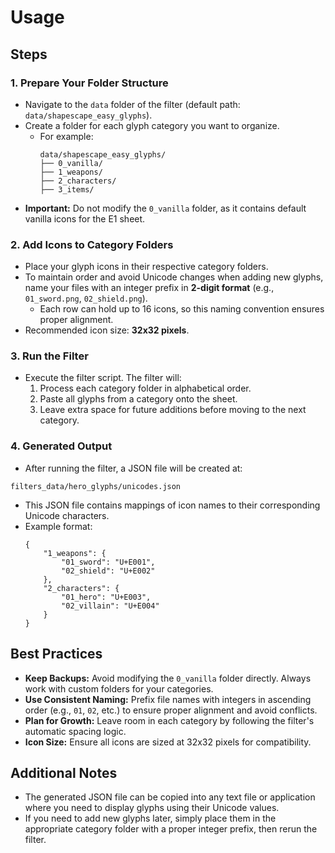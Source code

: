 # Usage

## Steps 

### 1. Prepare Your Folder Structure
- Navigate to the `data` folder of the filter (default path: `data/shapescape_easy_glyphs`).
- Create a folder for each glyph category you want to organize.
  - For example:
    ```
    data/shapescape_easy_glyphs/
    ├── 0_vanilla/
    ├── 1_weapons/
    ├── 2_characters/
    ├── 3_items/
    ```
- **Important:** Do not modify the `0_vanilla` folder, as it contains default vanilla icons for the E1 sheet.

### 2. Add Icons to Category Folders
- Place your glyph icons in their respective category folders.
- To maintain order and avoid Unicode changes when adding new glyphs, name your files with an integer prefix in **2-digit format** (e.g., `01_sword.png`, `02_shield.png`).
  - Each row can hold up to 16 icons, so this naming convention ensures proper alignment.
- Recommended icon size: **32x32 pixels**.

### 3. Run the Filter
- Execute the filter script. The filter will:
  1. Process each category folder in alphabetical order.
  2. Paste all glyphs from a category onto the sheet.
  3. Leave extra space for future additions before moving to the next category.

### 4. Generated Output
- After running the filter, a JSON file will be created at:

`filters_data/hero_glyphs/unicodes.json`

- This JSON file contains mappings of icon names to their corresponding Unicode characters.
- Example format:
  ```
  {
      "1_weapons": {
          "01_sword": "U+E001",
          "02_shield": "U+E002"
      },
      "2_characters": {
          "01_hero": "U+E003",
          "02_villain": "U+E004"
      }
  }
  ```

## Best Practices

- **Keep Backups:** Avoid modifying the `0_vanilla` folder directly. Always work with custom folders for your categories.
- **Use Consistent Naming:** Prefix file names with integers in ascending order (e.g., `01`, `02`, etc.) to ensure proper alignment and avoid conflicts.
- **Plan for Growth:** Leave room in each category by following the filter's automatic spacing logic.
- **Icon Size:** Ensure all icons are sized at 32x32 pixels for compatibility.

## Additional Notes

- The generated JSON file can be copied into any text file or application where you need to display glyphs using their Unicode values.
- If you need to add new glyphs later, simply place them in the appropriate category folder with a proper integer prefix, then rerun the filter.
